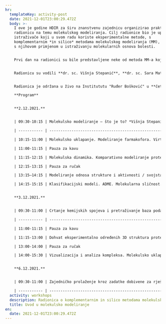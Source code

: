 ```yaml
---
hr:
  templateKey: activity-post
  date: 2021-12-01T23:00:29.472Z
  body: >-
    I ove je godine HDIR za širu znanstvenu zajednicu organizirao praktičnu
    radionicu na temu molekulskog modeliranja. Cilj radionice bio je upoznati
    istraživače koji u svom radu koriste eksperimentalne metode, s
    komplementarnim *in silico* metodama molekulskog modeliranja (MM), posebice
    s njihovom primjenom u istraživanju molekularnih osnova bolesti.


    Prvi dan na radionici su bile predstavljene neke od metoda MM-a koje se često koriste u interdisciplinarnom istraživačkom radu, kao što su molekulsko uklapanje, molekulska dinamika, komparativno modeliranje proteina i virtualni probir aktivnih kemijskih spojeva. Također je bilo obrađeno i modeliranje odnosa strukture i aktivnosti (engl. *Structure-Activity Relationship, SAR*) te utjecaja fizikalno-kemijskih svojstava na ADME/Tox (engl. *Absorption, Distribution, Metabolism and Excretion/Toxicology*) obilježja kemijskih spojeva uz primjenu raznih metoda uključujući metode strojnog učenja. Uz kratki opis temeljnih pretpostavki i teorijske pozadine, bili su dani konkretni primjeri iz prakse. Drugi dan polaznici su sudjelovali u pretraživanju javno dostupnih baza podataka kemijskih spojeva i njihovih bioloških interakcija. Bili su upoznati i s upotrebom programa za vizualizaciju kemijskih spojeva i njihovih kompleksa, te molekulsko uklapanje liganada u ciljnu makromolekulu (ChemAxon, Pymol, VMD).


    Radionicu su vodili **dr. sc. Višnja Stepanić**, **dr. sc. Sara Matić** i **prof. dr. sc. Sanja Tomić** s **Instituta Ruđer Bošković** koji u svom radu primjenjuju metode MM-a u istraživanju interakcije kemijskih spojeva s biološkim molekulama, proteinima i nukleinskim kiselinama, u cilju razumijevanja mehanizma njihovog biološkog djelovanja i dizajna novih spojeva.


    Radionica je održana u živo na Institututu "Ruđer Bošković" u **četvrtak i petak 2. i 3. prosinca** te virtualno u **ponedjeljak 6. prosinca 2021. g.** s početkom u **9:30 h**.

    **Program**


    **2.12.2021.**


    | 09:30-10:15 | Molekulsko modeliranje – što je to? *Višnja Stepanić*                                                |

    | ----------- | ---------------------------------------------------------------------------------------------------- |

    | 10:15-11:00 | Molekulsko uklapanje. Modeliranje farmakofora. Virtualni probir aktivnih molekula. *Višnja Stepanić* |

    | 11:00-11:15 | Pauza za kavu                                                                                        |

    | 11:15-12:15 | Molekulska dinamika. Komparativno modeliranje proteina. *Sara Matić*                                 |

    | 12:15-13:15 | Pauza za ručak                                                                                       |

    | 13:15–14:15 | Modeliranje odnosa strukture i aktivnosti / svojstava. Kvantitativni modeli. 1D-4D. *Sanja Tomić*    |

    | 14:15-15:15 | Klasifikacijski modeli. ADME. Molekularna sličnost. *Višnja Stepanić*                                |


    **3.12.2021.**


    | 09:30-11:00 | Crtanje kemijskih spojeva i pretraživanje baza podataka s biološkim aktivnostima. *Višnja Stepanić*                                  |

    | ----------- | ------------------------------------------------------------------------------------------------------------------------------------ |

    | 11:00-11:15 | Pauza za kavu                                                                                                                        |

    | 11:15-13:00 | Dohvat eksperimentalno određenih 3D struktura proteina / DNA preko interneta. Vizualizacija makromolekula. *Sanja Tomić, Sara Matić* |

    | 13:00-14:00 | Pauza za ručak                                                                                                                       |

    | 14:00-15:30 | Vizualizacija i analiza kompleksa. Molekulsko uklapanje. *Sara Matić*                                                                |


    **6.12.2021.**


    | 09:30-11:00 | Zajedničko prolaženje kroz zadatke dobivene za rješavanje. *svi predavači* |

    | ----------- | -------------------------------------------------------------------------- |
  activity: workshops
  description: Radionica o komplementarnim in silico metodama molekulskog modeliranja
  title: Uvod u molekulsko modeliranje
en:
  date: 2021-12-01T23:00:29.472Z
---
```

